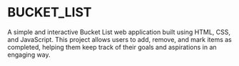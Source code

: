 # BUCKET_LIST
A simple and interactive Bucket List web application built using HTML, CSS, and JavaScript. This project allows users to add, remove, and mark items as completed, helping them keep track of their goals and aspirations in an engaging way.
